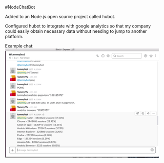 #NodeChatBot

Added to an Node.js open source project called hubot.

Configured hubot to integrate with google analytics so that my company could easily obtain necessary data without needing to jump to another platform.

Example chat:
![Slackbot screenshot](/demo/slackbotdemo.png?raw=true "Slackbot")
